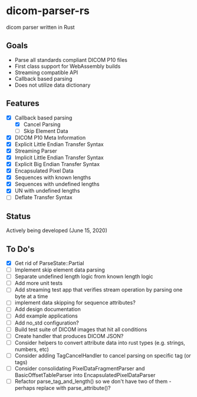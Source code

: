 # dicom-parser-rs
dicom parser written in Rust

## Goals

* Parse all standards compliant DICOM P10 files
* First class support for WebAssembly builds 
* Streaming compatible API
* Callback based parsing
* Does not utilize data dictionary

## Features

* [X] Callback based parsing
    * [X] Cancel Parsing
    * [ ] Skip Element Data
* [X] DICOM P10 Meta Information
* [X] Explicit Little Endian Transfer Syntax
* [X] Streaming Parser
* [X] Implicit Little Endian Transfer Syntax
* [X] Explicit Big Endian Transfer Syntax
* [X] Encapsulated Pixel Data
* [X] Sequences with known lengths
* [X] Sequences with undefined lengths
* [X] UN with undefined lengths
* [ ] Deflate Transfer Syntax

## Status

Actively being developed (June 15, 2020)

## To Do's

* [X] Get rid of ParseState::Partial
* [ ] Implement skip element data parsing
* [ ] Separate undefined length logic from known length logic
* [ ] Add more unit tests
* [ ] Add streaming test app that verifies stream operation by parsing one byte at a time
* [ ] implement data skipping for sequence attributes?
* [ ] Add design documentation
* [ ] Add example applications
* [ ] Add no_std configuration?
* [ ] Build test suite of DICOM images that hit all conditions
* [ ] Create handler that produces DICOM JSON?
* [ ] Consider helpers to convert attribute data into rust types (e.g. strings, numbers, etc)
* [ ] Consider adding TagCancelHandler to cancel parsing on specific tag (or tags)
* [ ] Consider consolidating PixelDataFragmentParser and BasicOffsetTableParser into EncapsulatedPixelDataParser
* [ ] Refactor parse_tag_and_length() so we don't have two of them - perhaps replace with parse_attribute()?